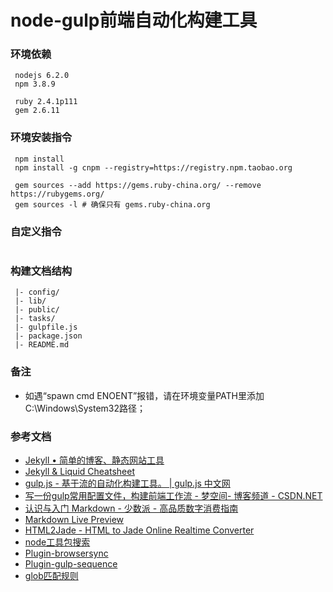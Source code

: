# node-gulp前端自动化构建工具

###  环境依赖
```
 nodejs 6.2.0
 npm 3.8.9

 ruby 2.4.1p111
 gem 2.6.11
```
### 环境安装指令
```
 npm install
 npm install -g cnpm --registry=https://registry.npm.taobao.org

 gem sources --add https://gems.ruby-china.org/ --remove https://rubygems.org/
 gem sources -l # 确保只有 gems.ruby-china.org
```
### 自定义指令
```

```
### 构建文档结构
```
 |- config/
 |- lib/
 |- public/
 |- tasks/
 |- gulpfile.js
 |- package.json
 |- README.md
```
### 备注

* 如遇“spawn cmd ENOENT”报错，请在环境变量PATH里添加C:\Windows\System32路径；

### 参考文档

* [Jekyll • 简单的博客、静态网站工具](http://jekyll.com.cn/)
* [Jekyll & Liquid Cheatsheet](https://gist.github.com/smutnyleszek/9803727)
* [gulp.js - 基于流的自动化构建工具。 | gulp.js 中文网](http://www.gulpjs.com.cn/)
* [写一份gulp常用配置文件，构建前端工作流 - 梦空间- 博客频道 - CSDN.NET](http://blog.csdn.net/qq_15096707/article/details/54293203)
* [认识与入门 Markdown - 少数派 - 高品质数字消费指南](https://sspai.com/post/25137)
* [Markdown Live Preview](http://markdownlivepreview.com/)
* [HTML2Jade - HTML to Jade Online Realtime Converter](http://www.html2jade.org/)
* [node工具包搜索](https://www.npmjs.com/)
* [Plugin-browsersync](https://browsersync.io/)
* [Plugin-gulp-sequence](https://www.npmjs.com/package/gulp-sequence)
* [glob匹配规则](http://www.jianshu.com/p/ce7cf53274bb)
